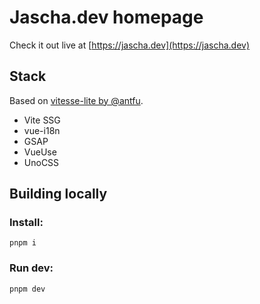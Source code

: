 # Jascha.dev homepage

Check it out live at [https://jascha.dev](https://jascha.dev)

## Stack

Based on [vitesse-lite by @antfu](https://github.com/antfu/vitesse-lite).

- Vite SSG
- vue-i18n
- GSAP
- VueUse
- UnoCSS

## Building locally

### Install:
```
pnpm i
```

### Run dev:
```
pnpm dev
```
